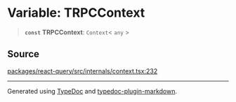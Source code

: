 # Variable: TRPCContext

> **`const`** **TRPCContext**: `Context`\< `any` \>

## Source

[packages/react-query/src/internals/context.tsx:232](https://github.com/trpc/trpc/blob/caccce64/packages/react-query/src/internals/context.tsx#L232)

***

Generated using [TypeDoc](https://typedoc.org) and [typedoc-plugin-markdown](https://typedoc-plugin-markdown.org).
